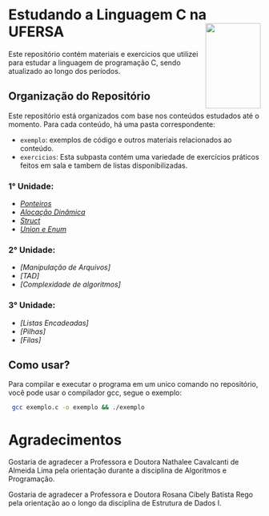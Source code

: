 # Estudando a Linguagem C na UFERSA <img align="right" width="110" height="170" src="https://assecom.ufersa.edu.br/wp-content/uploads/sites/24/2014/09/PNG-bras%C3%A3o-Ufersa.png">

Este repositório contém materiais e exercicios que utilizei para estudar a linguagem de programação C, sendo atualizado ao longo dos períodos.

## Organização do Repositório

Este repositório está organizados com base nos conteúdos estudados até o momento. Para cada conteúdo, há uma pasta correspondente:

- `exemplo`: exemplos de código e outros materiais relacionados ao conteúdo.
- `exercicios`: Esta subpasta contém uma variedade de exercícios práticos feitos em sala e tambem de listas disponibilizadas.

### 1° Unidade:

- _[Ponteiros][1]_
- _[Alocação Dinâmica][2]_
- _[Struct][3]_
- _[Union e Enum][4]_

### 2° Unidade:

- _[Manipulação de Arquivos]_
- _[TAD]_
- _[Complexidade de algoritmos]_
  
### 3° Unidade:

- _[Listas Encadeadas]_
- _[Pilhas]_
- _[Filas]_

[1]: https://github.com/andevvs/Estudando_C/tree/main/Estrutura_de_Dados_I/1º_Unidade/Ponteiros
[2]: https://github.com/andevvs/Estudando_C/tree/main/Estrutura_de_Dados_I/1º_Unidade/Alocacao_dinamica
[3]: https://github.com/andevvs/Estudando_C/tree/main/Estrutura_de_Dados_I/1º_Unidade/Struct
[4]: https://github.com/andevvs/Estudando_C/tree/main/Estrutura_de_Dados_I/1º_Unidade/Union_e_Enum

## Como usar?

Para compilar e executar o programa em um unico comando no repositório, você pode usar o compilador gcc, segue o exemplo:

```bash
 gcc exemplo.c -o exemplo && ./exemplo
```

# Agradecimentos

Gostaria de agradecer a Professora e Doutora Nathalee Cavalcanti de Almeida Lima pela orientação durante a disciplina de Algoritmos e Programação.

Gostaria de agradecer a Professora e Doutora Rosana Cibely Batista Rego pela orientação ao o longo da disciplina de Estrutura de Dados I.

